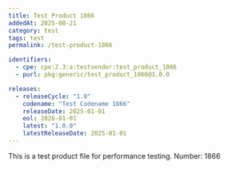 ```yaml
---
title: Test Product 1866
addedAt: 2025-08-21
category: test
tags: test
permalink: /test-product-1866

identifiers:
  - cpe: cpe:2.3:a:testvendor:test_product_1866
  - purl: pkg:generic/test_product_1866@1.0.0

releases:
  - releaseCycle: "1.0"
    codename: "Test Codename 1866"
    releaseDate: 2025-01-01
    eol: 2026-01-01
    latest: "1.0.0"
    latestReleaseDate: 2025-01-01
---
```


This is a test product file for performance testing. Number: 1866
